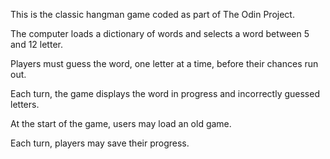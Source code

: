 This is the classic hangman game coded as part of The Odin Project. 

The computer loads a dictionary of words and selects a word between 5 and 12 letter. 

Players must guess the word, one letter at a time, before their chances run out.

Each turn, the game displays the word in progress and incorrectly guessed letters.

At the start of the game, users may load an old game.

Each turn, players may save their progress.
